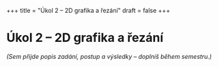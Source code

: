+++
title = "Úkol 2 – 2D grafika a řezání"
draft = false
+++

# Úkol 2 – 2D grafika a řezání

*(Sem přijde popis zadání, postup a výsledky – doplníš během semestru.)*